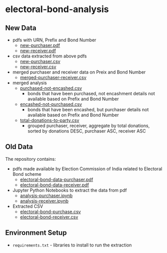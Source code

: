 # electoral-bond-analysis

## New Data
- pdfs with URN, Prefix and Bond Number
  - [new-purchaser.pdf](new-purchaser.pdf)
  - [new-receiver.pdf](new-receiver.pdf)
- csv data extracted from above pdfs
  - [new-purchaser.csv](new-purchaser.csv)
  - [new-receiver.csv](new-receiver.csv)
- merged purchaser and receiver data on Preix and Bond Number
  - [merged-purchaser-receiver.csv](merged-purchaser-receiver.csv)
- merged analysis
  - [purchased-not-encashed.csv](purchased-not-encashed.csv) 
    - bonds that have been purchased, not encashment details not available based on Prefix and Bond Number
  - [encashed-not-purchased.csv](encashed-not-purchased.csv)
    - bonds that have been encashed, but purchaser details not available based on Prefix and Bond Number
  - [total-donations-to-party.csv](total-donations-to-party.csv)
    - grouped purchaser, receiver, aggregate by total donations, sorted by donations DESC, purchaser ASC, receiver ASC

## Old Data
The repository contains:
- pdfs made available by Election Commission of India related to Electoral Bond scheme
  - [electoral-bond-data-purchaser.pdf](electoral-bond-data-purchaser.pdf)
  - [electoral-bond-data-receiver.pdf](electoral-bond-data-receiver.pdf)
- Jupyter Python Notebooks to extract the data from pdf
  - [analysis-purchaser.ipynb](analysis-purchaser.ipynb)
  - [analysis-receiver.ipynb](analysis-receiver.ipynb)
- Extracted CSV
  - [electoral-bond-purchase.csv](electoral-bond-purchase.csv)
  - [electoral-bond-receiver.csv](electoral-bond-receiver.csv)

## Environment Setup
- `requirements.txt` - libraries to install to run the extraction

